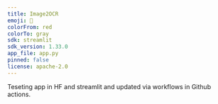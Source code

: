 ```yaml
---
title: Image2OCR
emoji: 🐢
colorFrom: red
colorTo: gray
sdk: streamlit
sdk_version: 1.33.0
app_file: app.py
pinned: false
license: apache-2.0
---
```


Teseting app in HF and streamlit and updated via workflows in Github actions.
